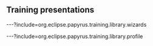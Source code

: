 ## Training presentations

---?include=org.eclipse.papyrus.training.library.wizards

---?include=org.eclipse.papyrus.training.library.profile
